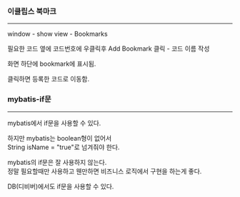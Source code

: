 ### 이클립스 북마크

---

window - show view - Bookmarks

필요한 코드 옆에 코드번호에 우클릭후 Add Bookmark 클릭 - 코드 이름 작성

화면 하단에 bookmark에 표시됨.

클릭하면 등록한 코드로 이동함.

### mybatis-if문

---

mybatis에서 if문을 사용할 수 있다.

하지만 mybatis는 boolean형이 없어서  
String isName = "true"로 넘겨줘야 한다.

mybatis의 if문은 잘 사용하지 않는다.  
정말 필요할때만 사용하고 웬만하면 비즈니스 로직에서 구현을 하는게 좋다.

DB(디비버)에서도 if문을 사용할 수 있다.
